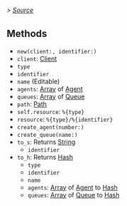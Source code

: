 ###### > [Source]

## Methods

- `new(client:, identifier:)`
- `client`: [Client]
- `type`
- `identifier`
- `name` (Editable)
- `agents`: [Array] of [Agent]
- `queues`: [Array] of [Queue]
- `path`: [Path]
- `self.resource`: `%{type}`
- `resource`: `%{type}/%{identifier}`
- `create_agent(number:)`
- `create_queue(name:)`
- `to_s`: Returns [String]
  - `identifier`
- `to_h`: Returns [Hash]
  - `type`
  - `identifier`
  - `name`
  - `agents`: [Array] of [Agent] to [Hash]
  - `queues`: [Array] of [Queue] to [Hash]

[Source]: /lib/ovh-telecom-control/line.rb
[Client]: ovh-telecom-control/client.md
[Agent]: ovh-telecom-control/agent.md
[Queue]: ovh-telecom-control/queue.md
[String]: https://ruby-doc.org/core/String.html
[Array]: https://ruby-doc.org/core/Array.html
[Hash]: https://ruby-doc.org/core/Hash.html
[Path]: https://ruby-doc.org/stdlib/libdoc/pathname/rdoc/Pathname.html
